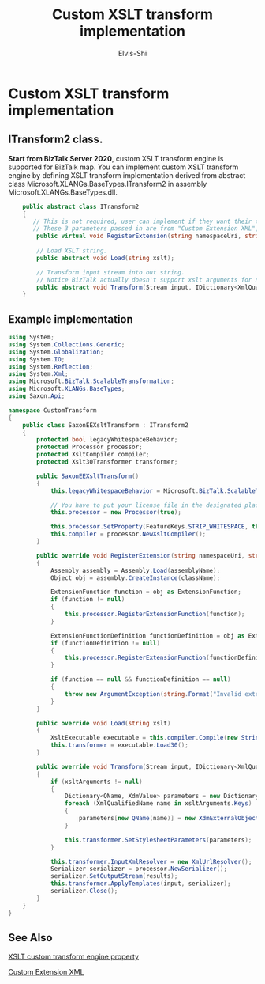 ﻿---
# required metadata

title: Custom XSLT transform implementation
description: Custom XSLT transform implementation
author: Elvis-Shi
ms.author: elsh
manager: dougeby
ms.date: 01/06/2029
ms.topic: conceptual
ms.prod: biztalk-server
# optional metadata

#ROBOTS:

ms.reviewer: 
ms.suite:
ms.tgt_pltfrm:
ms.assetid: 
ms.custom: biztalk-2020
---

# Custom XSLT transform implementation

## ITransform2 class.
 **Start from BizTalk Server 2020**, custom XSLT transform engine is supported for BizTalk map. You can implement custom XSLT transform engine by defining XSLT transform implementation derived from abstract class Microsoft.XLANGs.BaseTypes.ITransform2 in assembly Microsoft.XLANGs.BaseTypes.dll.

```C#
    public abstract class ITransform2
    {
       // This is not required, user can implement if they want their transform support custom extension.
       // These 3 parameters passed in are from "Custom Extension XML", in which user can provide namespace, assembly name, class name of the extension object, here user should create the extension behavior, like extension object creation, and registry.
        public virtual void RegisterExtension(string namespaceUri, string assemblyName, string className)
               
        // Load XSLT string.
        public abstract void Load(string xslt);

        // Transform input stream into out string.
        // Notice BizTalk actually doesn't support xslt arguments for now, it is reserved for future usage.
        public abstract void Transform(Stream input, IDictionary<XmlQualifiedName, object> xsltArguments, Stream results);
    }
```

## Example implementation

```C#
using System;
using System.Collections.Generic;
using System.Globalization;
using System.IO;
using System.Reflection;
using System.Xml;
using Microsoft.BizTalk.ScalableTransformation;
using Microsoft.XLANGs.BaseTypes;
using Saxon.Api;

namespace CustomTransform
{
    public class SaxonEEXsltTransform : ITransform2
    {
        protected bool legacyWhitespaceBehavior;
        protected Processor processor;
        protected XsltCompiler compiler;
        protected Xslt30Transformer transformer;

        public SaxonEEXsltTransform()
        {
            this.legacyWhitespaceBehavior = Microsoft.BizTalk.ScalableTransformation.BTSXslTransform.LegacyWhitespaceBehavior;

			// You have to put your license file in the designated place if you set "licensedEdition" as true. 
            this.processor = new Processor(true);

            this.processor.SetProperty(FeatureKeys.STRIP_WHITESPACE, this.legacyWhitespaceBehavior ? "all" : "none");
            this.compiler = processor.NewXsltCompiler();
        }

        public override void RegisterExtension(string namespaceUri, string assemblyName, string className)
        {
            Assembly assembly = Assembly.Load(assemblyName);
            Object obj = assembly.CreateInstance(className);

            ExtensionFunction function = obj as ExtensionFunction;
            if (function != null)
            {
                this.processor.RegisterExtensionFunction(function);
            }

            ExtensionFunctionDefinition functionDefinition = obj as ExtensionFunctionDefinition;
            if (functionDefinition != null)
            {
                this.processor.RegisterExtensionFunction(functionDefinition);
            }

            if (function == null && functionDefinition == null)
            {
                throw new ArgumentException(string.Format("Invalid extension class {0}, it should be of type {1} or {2}.", className, typeof(ExtensionFunction).Name, typeof(ExtensionFunctionDefinition).Name));
            }
        }

        public override void Load(string xslt)
        {
            XsltExecutable executable = this.compiler.Compile(new StringReader(xslt));
            this.transformer = executable.Load30();
        }

        public override void Transform(Stream input, IDictionary<XmlQualifiedName, object> xsltArguments, Stream results)
        {
            if (xsltArguments != null)
            {
                Dictionary<QName, XdmValue> parameters = new Dictionary<QName, XdmValue>();
                foreach (XmlQualifiedName name in xsltArguments.Keys)
                {
                    parameters[new QName(name)] = new XdmExternalObjectValue(xsltArguments[name]);
                }

                this.transformer.SetStylesheetParameters(parameters);
            }

            this.transformer.InputXmlResolver = new XmlUrlResolver();
            Serializer serializer = processor.NewSerializer();
            serializer.SetOutputStream(results);
            this.transformer.ApplyTemplates(input, serializer);
            serializer.Close();
        }
    }
}
```



## See Also

[XSLT custom transform engine property](xslt-transform-engine-grid-property.md)

[Custom Extension XML](custom-extension-xml-grid-property.md)
